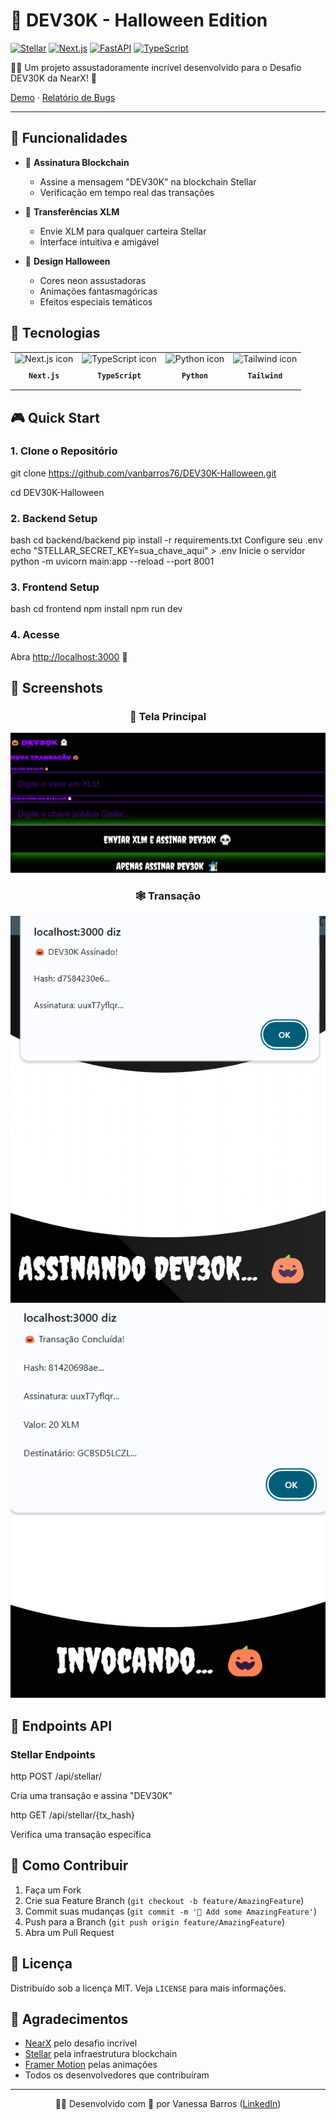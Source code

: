 # 🎃 DEV30K - Halloween Edition



[![Stellar](https://img.shields.io/badge/Stellar-black?style=for-the-badge&logo=stellar&logoColor=purple)](https://www.stellar.org/)
[![Next.js](https://img.shields.io/badge/Next.js-black?style=for-the-badge&logo=next.js)](https://nextjs.org/)
[![FastAPI](https://img.shields.io/badge/FastAPI-black?style=for-the-badge&logo=fastapi&logoColor=green)](https://fastapi.tiangolo.com/)
[![TypeScript](https://img.shields.io/badge/TypeScript-black?style=for-the-badge&logo=typescript)](https://www.typescriptlang.org/)

🧙‍♂️ Um projeto assustadoramente incrível desenvolvido para o Desafio DEV30K da NearX! 👻

[Demo](https://github.com/vanessabarros/dev30k-halloween) · [Relatório de Bugs](https://github.com/vanessabarros/dev30k-halloween/issues/new?assignees=&labels=bug&template=bug_report.md&title=%5BBUG%5D)

</div>

---

## 🌟 Funcionalidades

- 🔮 **Assinatura Blockchain**
  - Assine a mensagem "DEV30K" na blockchain Stellar
  - Verificação em tempo real das transações
    

- 💸 **Transferências XLM**
  - Envie XLM para qualquer carteira Stellar
  - Interface intuitiva e amigável
    

- 🎨 **Design Halloween**
  - Cores neon assustadoras
  - Animações fantasmagóricas
  - Efeitos especiais temáticos
    

## 🚀 Tecnologias

<table>
  <tr>
    <td align="center">
      <img src="https://skillicons.dev/icons?i=nextjs" width="65px" alt="Next.js icon"/><br>
      <sub>
        <b>
          <pre>Next.js</pre>
        </b>
      </sub>
    </td>
    <td align="center">
      <img src="https://skillicons.dev/icons?i=typescript" width="65px" alt="TypeScript icon"/><br>
      <sub>
        <b>
          <pre>TypeScript</pre>
        </b>
      </sub>
    </td>
    <td align="center">
      <img src="https://skillicons.dev/icons?i=python" width="65px" alt="Python icon"/><br>
      <sub>
        <b>
          <pre>Python</pre>
        </b>
      </sub>
    </td>
    <td align="center">
      <img src="https://skillicons.dev/icons?i=tailwind" width="65px" alt="Tailwind icon"/><br>
      <sub>
        <b>
          <pre>Tailwind</pre>
        </b>
      </sub>
    </td>
  </tr>
</table>

## 🎮 Quick Start

### 1. Clone o Repositório

git clone https://github.com/vanbarros76/DEV30K-Halloween.git

cd DEV30K-Halloween


### 2. Backend Setup

bash
cd backend/backend
pip install -r requirements.txt
Configure seu .env
echo "STELLAR_SECRET_KEY=sua_chave_aqui" > .env
Inicie o servidor
python -m uvicorn main:app --reload --port 8001


### 3. Frontend Setup

bash
cd frontend
npm install
npm run dev


### 4. Acesse
Abra [http://localhost:3000](http://localhost:3000) 🎃

## 📸 Screenshots

<div align="center">

### 🦇 Tela Principal
![Main Screen](./assets/images/tela-inicial.png)

### 🕸️ Transação
![Transaction](./assets/images/transacao-1.png)
![Transaction](./assets/images/transacao-2.png)

</div>

## 🎯 Endpoints API

### Stellar Endpoints

http
POST /api/stellar/

Cria uma transação e assina "DEV30K"

http
GET /api/stellar/{tx_hash}

Verifica uma transação específica

## 👻 Como Contribuir

1. Faça um Fork
2. Crie sua Feature Branch (`git checkout -b feature/AmazingFeature`)
3. Commit suas mudanças (`git commit -m '🎃 Add some AmazingFeature'`)
4. Push para a Branch (`git push origin feature/AmazingFeature`)
5. Abra um Pull Request

## 📜 Licença

Distribuído sob a licença MIT. Veja `LICENSE` para mais informações.

## 🎃 Agradecimentos

- [NearX](https://nearx.io/) pelo desafio incrível
- [Stellar](https://www.stellar.org/) pela infraestrutura blockchain
- [Framer Motion](https://www.framer.com/motion/) pelas animações
- Todos os desenvolvedores que contribuíram

---

<div align="center">
  
🧙‍♂️ Desenvolvido com 💜 por Vanessa Barros ([LinkedIn](https://www.linkedin.com/in/vanessabarros-tech/))

</div>
